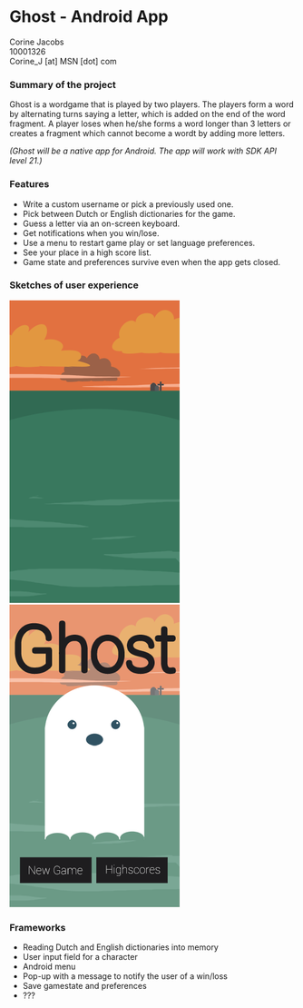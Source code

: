 # Ghost - Android App

Corine Jacobs   
10001326   
Corine_J [at] MSN [dot] com   

### Summary of the project
Ghost is a wordgame that is played by two players. The players form a word by alternating turns saying a letter, which is added on the end of the word fragment. A player loses when he/she forms a word longer than 3 letters or creates a fragment which cannot become a wordt by adding more letters.
   
*(Ghost will be a native app for Android. The app will work with SDK API level 21.)*

### Features
- Write a custom username or pick a previously used one.
- Pick between Dutch or English dictionaries for the game.
- Guess a letter via an on-screen keyboard.
- Get notifications when you win/lose.
- Use a menu to restart game play or set language preferences.
- See your place in a high score list.
- Game state and preferences survive even when the app gets closed.

### Sketches of user experience
![Background](/doc/Background.png)
![Start Screen](/doc/StartScreen.png)

### Frameworks
- Reading Dutch and English dictionaries into memory
- User input field for a character
- Android menu
- Pop-up with a message to notify the user of a win/loss
- Save gamestate and preferences
- ???
